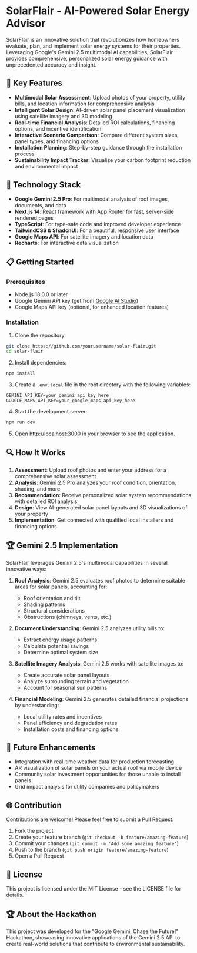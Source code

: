 # SolarFlair - AI-Powered Solar Energy Advisor

SolarFlair is an innovative solution that revolutionizes how homeowners evaluate, plan, and implement solar energy systems for their properties. Leveraging Google's Gemini 2.5 multimodal AI capabilities, SolarFlair provides comprehensive, personalized solar energy guidance with unprecedented accuracy and insight.

## 🌟 Key Features

- **Multimodal Solar Assessment**: Upload photos of your property, utility bills, and location information for comprehensive analysis
- **Intelligent Solar Design**: AI-driven solar panel placement visualization using satellite imagery and 3D modeling
- **Real-time Financial Analysis**: Detailed ROI calculations, financing options, and incentive identification
- **Interactive Scenario Comparison**: Compare different system sizes, panel types, and financing options
- **Installation Planning**: Step-by-step guidance through the installation process
- **Sustainability Impact Tracker**: Visualize your carbon footprint reduction and environmental impact

## 🚀 Technology Stack

- **Google Gemini 2.5 Pro**: For multimodal analysis of roof images, documents, and data
- **Next.js 14**: React framework with App Router for fast, server-side rendered pages
- **TypeScript**: For type-safe code and improved developer experience
- **TailwindCSS & ShadcnUI**: For a beautiful, responsive user interface
- **Google Maps API**: For satellite imagery and location data
- **Recharts**: For interactive data visualization

## 📋 Getting Started

### Prerequisites

- Node.js 18.0.0 or later
- Google Gemini API key (get from [Google AI Studio](https://aistudio.google.com/))
- Google Maps API key (optional, for enhanced location features)

### Installation

1. Clone the repository:

```bash
git clone https://github.com/yourusername/solar-flair.git
cd solar-flair
```

2. Install dependencies:

```bash
npm install
```

3. Create a `.env.local` file in the root directory with the following variables:

```
GEMINI_API_KEY=your_gemini_api_key_here
GOOGLE_MAPS_API_KEY=your_google_maps_api_key_here
```

4. Start the development server:

```bash
npm run dev
```

5. Open [http://localhost:3000](http://localhost:3000) in your browser to see the application.

## 🔍 How It Works

1. **Assessment**: Upload roof photos and enter your address for a comprehensive solar assessment
2. **Analysis**: Gemini 2.5 Pro analyzes your roof condition, orientation, shading, and more
3. **Recommendation**: Receive personalized solar system recommendations with detailed ROI analysis
4. **Design**: View AI-generated solar panel layouts and 3D visualizations of your property
5. **Implementation**: Get connected with qualified local installers and financing options

## 🏆 Gemini 2.5 Implementation

SolarFlair leverages Gemini 2.5's multimodal capabilities in several innovative ways:

1. **Roof Analysis**: Gemini 2.5 evaluates roof photos to determine suitable areas for solar panels, accounting for:
   - Roof orientation and tilt
   - Shading patterns
   - Structural considerations
   - Obstructions (chimneys, vents, etc.)

2. **Document Understanding**: Gemini 2.5 analyzes utility bills to:
   - Extract energy usage patterns
   - Calculate potential savings
   - Determine optimal system size

3. **Satellite Imagery Analysis**: Gemini 2.5 works with satellite images to:
   - Create accurate solar panel layouts
   - Analyze surrounding terrain and vegetation
   - Account for seasonal sun patterns

4. **Financial Modeling**: Gemini 2.5 generates detailed financial projections by understanding:
   - Local utility rates and incentives
   - Panel efficiency and degradation rates
   - Installation costs and financing options

## 🔧 Future Enhancements

- Integration with real-time weather data for production forecasting
- AR visualization of solar panels on your actual roof via mobile device
- Community solar investment opportunities for those unable to install panels
- Grid impact analysis for utility companies and policymakers

## 🌐 Contribution

Contributions are welcome! Please feel free to submit a Pull Request.

1. Fork the project
2. Create your feature branch (`git checkout -b feature/amazing-feature`)
3. Commit your changes (`git commit -m 'Add some amazing feature'`)
4. Push to the branch (`git push origin feature/amazing-feature`)
5. Open a Pull Request

## 📄 License

This project is licensed under the MIT License - see the LICENSE file for details.

## 🏆 About the Hackathon

This project was developed for the "Google Gemini: Chase the Future!" Hackathon, showcasing innovative applications of the Gemini 2.5 API to create real-world solutions that contribute to environmental sustainability. 